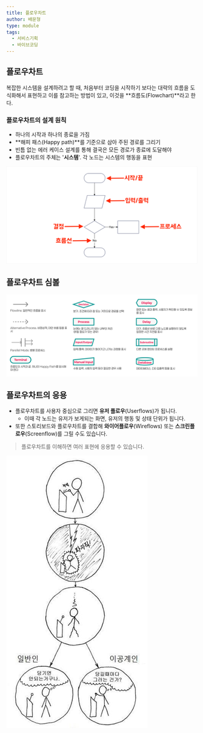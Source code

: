 ```yaml
---
title: 플로우차트
author: 배문형
type: module
tags:
  - 서비스기획
  - 바이브코딩
---
```


## 플로우차트

복잡한 시스템을 설계하려고 할 때, 처음부터 코딩을 시작하기 보다는 대략의 흐름을 도식화해서 표현하고 이를 참고하는 방법이 있고, 이것을 **흐름도(Flowchart)**라고 한다. 

### 플로우차트의 설계 원칙

- 하나의 시작과 하나의 종료을 가짐
- **해피 패스(Happy path)**를 기준으로 삼아 주된 경로를 그리기
- 빈틈 없는 에러 케이스 설계를 통해 결국은 모든 경로가 종료에 도달해야
- 플로우차트의 주체는 '**시스템**'. 각 노드는 시스템의 행동을 표현

![](../attachments/ux-flow-chart.png)

## 플로우차트 심볼

![](../attachments/ux-flowchart.png)

## 플로우차트의 응용

- 플로우차트를 사용자 중심으로 그리면 **유저 플로우**(Userflows)가 됩니다.
	- 이때 각 노드는 유저가 보게되는 화면, 유저의 행동 및 상태 단위가 됩니다.
- 또한 스토리보드와 플로우차트를 결합해 **와이어플로우**(Wireflows) 또는 **스크린플로우**(Screenflow)를 그릴 수도 있습니다.

> 플로우차트를 이해하면 여러 표현에 응용할 수 있습니다.

![](../attachments/flowchart-variation.jpg)